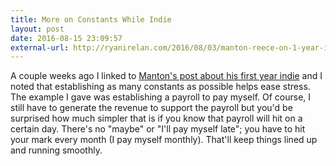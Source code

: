 ```yaml
---
title: More on Constants While Indie
layout: post
date: 2016-08-15 23:09:57
external-url: http://ryanirelan.com/2016/08/03/manton-reece-on-1-year-indie.html
---
```


A couple weeks ago I linked to [Manton's post about his first year indie](http://www.manton.org/2016/08/1-year-indie.html) and I noted that establishing as many constants as possible helps ease stress. The example I gave was establishing a payroll to pay myself. Of course, I still have to generate the revenue to support the payroll but you'd be surprised how much simpler that is if you know that payroll will hit on a certain day. There's no "maybe" or "I'll pay myself late"; you have to hit your mark every month (I pay myself monthly). That'll keep things lined up and running smoothly.
